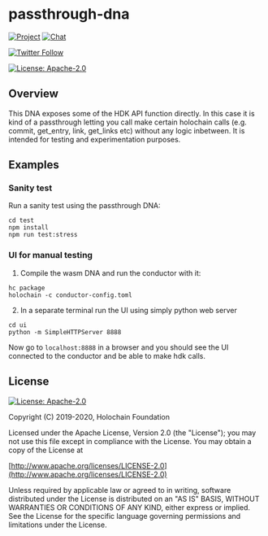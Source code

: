 # passthrough-dna

[![Project](https://img.shields.io/badge/project-holochain-blue.svg?style=flat-square)](http://holochain.org/)
[![Chat](https://img.shields.io/badge/chat-chat%2eholochain%2enet-blue.svg?style=flat-square)](https://chat.holochain.net)

[![Twitter Follow](https://img.shields.io/twitter/follow/holochain.svg?style=social&label=Follow)](https://twitter.com/holochain)

[![License: Apache-2.0](https://img.shields.io/badge/License-Apache%202.0-blue.svg)](https://www.apache.org/licenses/LICENSE-2.0)

## Overview

This DNA exposes some of the HDK API function directly. In this case it is kind of a passthrough letting you call make certain holochain calls (e.g. commit, get_entry, link, get_links etc) without any logic inbetween.
It is intended for testing and experimentation purposes.

## Examples

### Sanity test
Run a sanity test using the passthrough DNA:

``` shell
cd test
npm install
npm run test:stress
```

### UI for manual testing

1. Compile the wasm DNA and run the conductor with it:
``` shell
hc package
holochain -c conductor-config.toml
```
2. In a separate terminal run the UI using simply python web server

``` shell
cd ui
python -m SimpleHTTPServer 8888
```

Now go to `localhost:8888` in a browser and you should see the UI connected to the conductor and be able to make hdk calls.

## License
[![License: Apache-2.0](https://img.shields.io/badge/License-Apache%202.0-blue.svg)](https://www.apache.org/licenses/LICENSE-2.0)

Copyright (C) 2019-2020, Holochain Foundation

Licensed under the Apache License, Version 2.0 (the "License");
you may not use this file except in compliance with the License.
You may obtain a copy of the License at

[http://www.apache.org/licenses/LICENSE-2.0](http://www.apache.org/licenses/LICENSE-2.0)

Unless required by applicable law or agreed to in writing, software
distributed under the License is distributed on an "AS IS" BASIS,
WITHOUT WARRANTIES OR CONDITIONS OF ANY KIND, either express or implied.
See the License for the specific language governing permissions and
limitations under the License.
